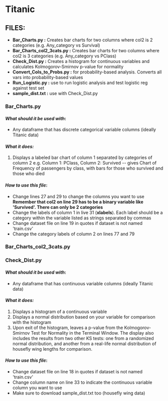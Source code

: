 # Titanic

## FILES:
* **Bar_Charts.py :** Creates bar charts for two columns where col2 is 2 categories (e.g. Any_category vs Survival)
* **Bar_Charts_col2_3cats.py :** Creates bar charts for two columns where col2 is 3 categories (e.g. Any_category vs PClass)
* **Check_Dist.py :** Creates a histogram for continuous variables and calculates Kolmogorov-Smirnov p-value for normality
* **Convert_Cols_to_Probs.py :** for probability-based analysis. Converts all vars into probability-based values
* **Run_Logistic.py :** use to run logistic analysis and test logistic reg against test set
* **sample_dist.txt :** use with Check_Dist.py

### Bar_Charts.py
#### _What should it be used with_:
* Any dataframe that has discrete categorical variable columns (ideally Titanic data)
#### _What it does:_
1. Displays a labeled bar chart of column 1 separated by categories of column 2
e.g. Column 1: PClass, Column 2: Survived -- gives Chart of Frequency of passengers by class, with bars for those who survived and those who died
#### _How to use this file_:
* Change lines 27 and 29 to change the columns you want to use
**Remember that col2 on line 29 has to be a binary variable like 'Survived'. There can only be 2 categories**
* Change the labels of column 1 in live 31 (**xlabels**). Each label should be a category within the variable listed as strings separated by commas
* Change dataset file on line 19 in quotes if dataset is not named 'train.csv'
* Change the category labels of column 2 on lines 77 and 79

### Bar_Charts_col2_3cats.py
### Check_Dist.py
#### _What should it be used with_:
* Any dataframe that has continuous variable columns (ideally Titanic data)
#### _What it does:_
1. Displays a histogram of a continuous variable
2. Displays a normal distribution based on your variable for comparison with the histogram
3. Upon exit of the histogram, leaves a p-value from the Kolmogorov-Smirnov Test for Normality in the Terminal Window. The display also includes the results from two other KS tests: one from a randomized normal distribution, and another from a real-life normal distribution of housefly wing lengths for comparison.
#### _How to use this file_:
* Change dataset file on line 18 in quotes if dataset is not named 'train.csv'
* Change column name on line 33 to indicate the continuous variable column you want to use
* Make sure to download sample_dist.txt too (housefly wing data)
